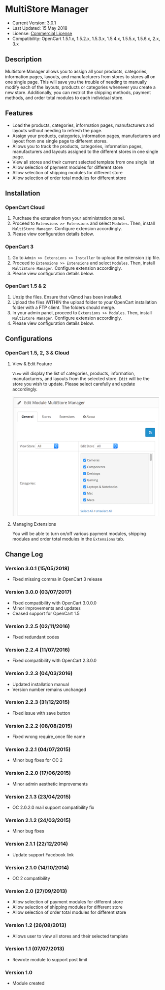 # MultiStore Manager

* Current Version: 3.0.1
* Last Updated: 15 May 2018
* License: [Commercial License][1]
* Compatibility: OpenCart 1.5.1.x, 1.5.2.x, 1.5.3.x, 1.5.4.x, 1.5.5.x, 1.5.6.x, 2.x, 3.x


[1]: https://www.marketinsg.com/usage-license

## Description

Multistore Manager allows you to assign all your products, categories, information pages, layouts, and manufacturers from stores to stores all on one single page. This will save you the trouble of needing to manually modify each of the layouts, products or categories whenever you create a new store. Additionally, you can restrict the shipping methods, payment methods, and order total modules to each individual store.

## Features

* Load the products, categories, information pages, manufacturers and layouts without needing to refresh the page.
* Assign your products, categories, information pages, manufacturers and layout from one single page to different stores.
* Allows you to track the products, categories, information pages, manufacturers and layouts assigned to the different stores in one single page.
* View all stores and their current selected template from one single list
* Allow selection of payment modules for different store
* Allow selection of shipping modules for different store
* Allow selection of order total modules for different store

## Installation

### OpenCart Cloud

1. Purchase the extension from your administration panel.
2. Proceed to `Extensions >> Extensions` and select `Modules`. Then, install `MultiStore Manager`. Configure extension accordingly.
3. Please view configuration details below.

### OpenCart 3

1. Go to `Admin >> Extensions >> Installer` to upload the extension zip file.
2. Proceed to `Extensions >> Extensions` and select `Modules`. Then, install `MultiStore Manager`. Configure extension accordingly.
3. Please view configuration details below.

### OpenCart 1.5 & 2

1. Unzip the files. Ensure that vQmod has been installed.
2. Upload the files WITHIN the upload folder to your OpenCart installation folder with a FTP client. The folders should merge.
3. In your admin panel, proceed to `Extensions >> Modules`. Then, install `MultiStore Manager`. Configure extension accordingly.
4. Please view configuration details below.

## Configurations

### OpenCart 1.5, 2, 3 & Cloud

1. View & Edit Feature

	`View` will display the list of categories, products, information, manufacturers, and layouts from the selected store. `Edit` will be the store you wish to update. Please select carefully and update accordingly.

	![Screenshot](images/multistore_manager/image-1.png)

2. Managing Extensions

	You will be able to turn on/off various payment modules, shipping modules and order total modules in the `Extensions` tab.

## Change Log

### Version 3.0.1 (15/05/2018)
* Fixed missing comma in OpenCart 3 release
### Version 3.0.0 (03/07/2017)
* Fixed compatibility with OpenCart 3.0.0.0
* Minor improvements and updates
* Ceased support for OpenCart 1.5
### Version 2.2.5 (02/11/2016)
* Fixed redundant codes
### Version 2.2.4 (11/07/2016)
* Fixed compatibility with OpenCart 2.3.0.0
### Version 2.2.3 (04/03/2016)
* Updated installation manual
* Version number remains unchanged
### Version 2.2.3 (31/12/2015)
* Fixed issue with save button
### Version 2.2.2 (08/08/2015)
* Fixed wrong require_once file name
### Version 2.2.1 (04/07/2015)
* Minor bug fixes for OC 2
### Version 2.2.0 (17/06/2015)
* Minor admin aesthetic improvements
### Version 2.1.3 (23/04/2015)
* OC 2.0.2.0 mail support compatibility fix
### Version 2.1.2 (24/03/2015)
* Minor bug fixes
### Version 2.1.1 (22/12/2014)
* Update support Facebook link
### Version 2.1.0 (14/10/2014)
* OC 2 compatibility
### Version 2.0 (27/09/2013)
* Allow selection of payment modules for different store
* Allow selection of shipping modules for different store
* Allow selection of order total modules for different store
### Version 1.2 (26/08/2013)
* Allows user to view all stores and their selected template 
### Version 1.1 (07/07/2013)
* Rewrote module to support post limit
### Version 1.0
* Module created